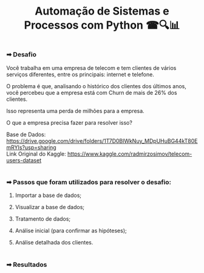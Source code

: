 #

<div>
  <h1 align="center"> Automação de Sistemas e Processos com Python ☎🔍📊</h1>
</div>

#

<h3>➡ Desafio </h3>

Você trabalha em uma empresa de telecom e tem clientes de vários serviços diferentes, entre os principais: internet e telefone.

O problema é que, analisando o histórico dos clientes dos últimos anos, você percebeu que a empresa está com Churn de mais de 26% dos clientes.

Isso representa uma perda de milhões para a empresa.

O que a empresa precisa fazer para resolver isso?

Base de Dados: https://drive.google.com/drive/folders/1T7D0BlWkNuy_MDpUHuBG44kT80EmRYIs?usp=sharing <br>
Link Original do Kaggle: https://www.kaggle.com/radmirzosimov/telecom-users-dataset

#

<h3>➡ Passos que foram utilizados para resolver o desafio: </h3>

1. Importar a base de dados;


2. Visualizar a base de dados; 


3. Tratamento de dados;


4. Análise inicial (para confirmar as hipóteses);


5. Análise detalhada dos clientes.

# 

<h3>➡ Resultados </h3>


